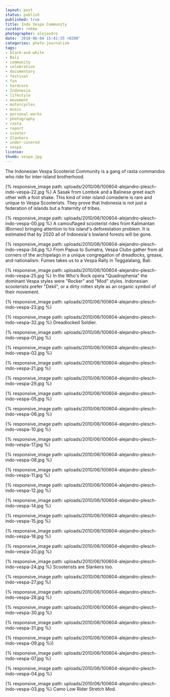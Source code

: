 ```yaml
---
layout: post
status: publish
published: true
title: Indo Vespa Community
curator: rokma
photographer: alejandro
date: '2010-06-04 15:42:35 +0200'
categories: photo-journalism
tags:
- black-and-white
- Bali
- community
- celebration
- documentary
- festival
- fun
- hardcore
- Indonesia
- lifestyle
- movement
- motorcycles
- music
- personal-works
- photography
- rasta
- report
- scooter
- Slankers
- under-covered
- vespa
license:
thumb: vespa.jpg
---
```

The Indonesian Vespa Scooterist Community is a gang of rasta commandos who ride for inter-island brotherhood.


{% responsive_image path: uploads/2010/06/100604-alejandro-plesch-indo-vespa-22.jpg %}
A Sasak from Lombok and a Balinese greet each other with a foot shake.  This kind of inter island comaderie is rare and unique to Vespa Scooterists.  They prove that Indonesia is not just a federation of islands but a fraternity of tribes.

{% responsive_image path: uploads/2010/06/100604-alejandro-plesch-indo-vespa-00.jpg %}
A camouflaged scooterist rides from Kalimantan (Borneo) bringing attention to his island's deforestation problem.  It is estimated that by 2020 all of Indonesia's lowland forests will be gone.

{% responsive_image path: uploads/2010/06/100604-alejandro-plesch-indo-vespa-34.jpg %}
From Papua to Sumatra, Vespa Clubs gather from all corners of the archipelago in a unique congregation of dreadlocks, grease, and nationalism. Fumes takes us to a Vespa Rally in Teggalalang, Bali.

{% responsive_image path: uploads/2010/06/100604-alejandro-plesch-indo-vespa-25.jpg %}
In the Who's Rock opera "Quadrophenia" the dominant Vespa styles were "Rocker" and "Mod" styles.  Indonesian scooterists prefer "Dekil", or a dirty rotten style as an organic symbol of their movement.


{% responsive_image path: uploads/2010/06/100604-alejandro-plesch-indo-vespa-23.jpg %}

{% responsive_image path: uploads/2010/06/100604-alejandro-plesch-indo-vespa-32.jpg %}
Dreadlocked Soldier.

{% responsive_image path: uploads/2010/06/100604-alejandro-plesch-indo-vespa-01.jpg %}

{% responsive_image path: uploads/2010/06/100604-alejandro-plesch-indo-vespa-02.jpg %}

{% responsive_image path: uploads/2010/06/100604-alejandro-plesch-indo-vespa-21.jpg %}

{% responsive_image path: uploads/2010/06/100604-alejandro-plesch-indo-vespa-29.jpg %}

{% responsive_image path: uploads/2010/06/100604-alejandro-plesch-indo-vespa-05.jpg %}

{% responsive_image path: uploads/2010/06/100604-alejandro-plesch-indo-vespa-06.jpg %}


{% responsive_image path: uploads/2010/06/100604-alejandro-plesch-indo-vespa-10.jpg %}

{% responsive_image path: uploads/2010/06/100604-alejandro-plesch-indo-vespa-17.jpg %}

{% responsive_image path: uploads/2010/06/100604-alejandro-plesch-indo-vespa-08.jpg %}

{% responsive_image path: uploads/2010/06/100604-alejandro-plesch-indo-vespa-11.jpg %}

{% responsive_image path: uploads/2010/06/100604-alejandro-plesch-indo-vespa-12.jpg %}

{% responsive_image path: uploads/2010/06/100604-alejandro-plesch-indo-vespa-14.jpg %}

{% responsive_image path: uploads/2010/06/100604-alejandro-plesch-indo-vespa-15.jpg %}


{% responsive_image path: uploads/2010/06/100604-alejandro-plesch-indo-vespa-18.jpg %}

{% responsive_image path: uploads/2010/06/100604-alejandro-plesch-indo-vespa-20.jpg %}


{% responsive_image path: uploads/2010/06/100604-alejandro-plesch-indo-vespa-24.jpg %}
Scooterists are Slankers too.

{% responsive_image path: uploads/2010/06/100604-alejandro-plesch-indo-vespa-27.jpg %}

{% responsive_image path: uploads/2010/06/100604-alejandro-plesch-indo-vespa-28.jpg %}


{% responsive_image path: uploads/2010/06/100604-alejandro-plesch-indo-vespa-30.jpg %}

{% responsive_image path: uploads/2010/06/100604-alejandro-plesch-indo-vespa-31.jpg %}


{% responsive_image path: uploads/2010/06/100604-alejandro-plesch-indo-vespa-09.jpg %})

{% responsive_image path: uploads/2010/06/100604-alejandro-plesch-indo-vespa-07.jpg %}

{% responsive_image path: uploads/2010/06/100604-alejandro-plesch-indo-vespa-04.jpg %}

{% responsive_image path: uploads/2010/06/100604-alejandro-plesch-indo-vespa-03.jpg %}
Camo Low Rider Stretch Mod.
